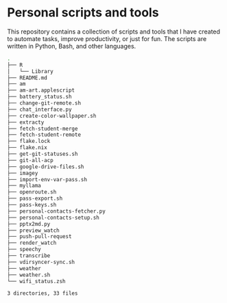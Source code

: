 # Personal scripts and tools

This repository contains a collection of scripts and tools that I have created to automate tasks, improve productivity, or just for fun. The scripts are written in Python, Bash, and other languages.

```sh
.
├── R
│   └── Library
├── README.md
├── am
├── am-art.applescript
├── battery_status.sh
├── change-git-remote.sh
├── chat_interface.py
├── create-color-wallpaper.sh
├── extracty
├── fetch-student-merge
├── fetch-student-remote
├── flake.lock
├── flake.nix
├── get-git-statuses.sh
├── git-all-acp
├── google-drive-files.sh
├── imagey
├── import-env-var-pass.sh
├── myllama
├── openroute.sh
├── pass-export.sh
├── pass-keys.sh
├── personal-contacts-fetcher.py
├── personal-contacts-setup.sh
├── pptx2md.py
├── preview_watch
├── push-pull-request
├── render_watch
├── speechy
├── transcribe
├── vdirsyncer-sync.sh
├── weather
├── weather.sh
└── wifi_status.zsh

3 directories, 33 files
```
